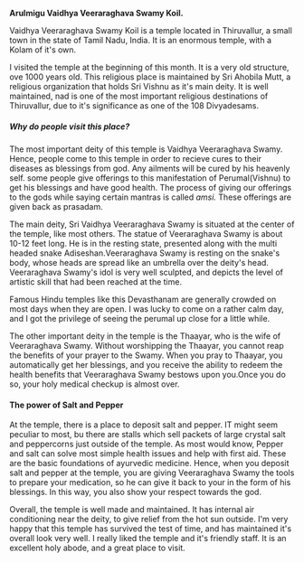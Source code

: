 **Arulmigu Vaidhya Veeraraghava Swamy Koil.**

Vaidhya Veeraraghava Swamy <a class="blue lighten-3 tooltipped" data-position="top" data-delay="50" data-tooltip="a temple.(Tamil)">Koil</a> is a temple located in Thiruvallur, a small town in the state of Tamil Nadu, India. It is an enormous temple, with a <a class="blue lighten-3 tooltipped" data-position="top" data-delay="50" data-tooltip="a tank, or pool">Kolam</a> of it's own.

I visited the temple at the beginning of this month. It is a very old structure, ove 1000 years old. This religious place is maintained by Sri Ahobila Mutt, a religious organization that holds Sri Vishnu as it's main deity. It is well maintained, nad is one of the most important religious destinations of Thiruvallur, due to it's significance as one of the 108 Divyadesams.

##### Why do people visit this place?

The most important deity of this temple is <a class="blue lighten-3 tooltipped" data-position="top" data-delay="50" data-tooltip="cure">Vaidhya</a> Veeraraghava Swamy. Hence, people come to this temple in order to recieve cures to their diseases as blessings from god. Any ailments will be cured by his heavenly self. some people give offerings to this manifestation of Perumal(Vishnu) to get his blessings and have good health. The process of giving our offerings to the gods while saying certain mantras is called *amsi.* These offerings are given back as <a class="blue lighten-3 tooltipped" data-position="top" data-delay="50" data-tooltip="blessed food">prasadam</a>.

The main deity, Sri Vaidhya Veeraraghava Swamy is situated at the center of the temple, like most others. The statue of Veeraraghava Swamy is about 10-12 feet long. He is in the resting state, presented along with the multi headed snake Adiseshan.Veeraraghava Swamy is resting on the snake's body, whose heads are spread like an umbrella over the deity's head. Veeraraghava Swamy's idol is very well sculpted, and depicts the level of artistic skill that had been reached at the time.

Famous Hindu temples like this Devasthanam are generally crowded on most days when they are open. I was lucky to come on a rather calm day, and I got the privilege of seeing the perumal up close for a little while.

The other important deity in the temple is the Thaayar, who is the wife of Veeraraghava Swamy. Without worshipping the Thaayar, you cannot reap the benefits of your prayer to the Swamy. When you pray to Thaayar, you automatically get her blessings, and you receive the ability to redeem the health benefits that Veeraraghava Swamy bestows upon you.Once you do so, your holy medical checkup is almost over.

#### The power of Salt and Pepper

At the temple, there is a place to deposit salt and pepper. IT might seem peculiar to most, bu there are stalls which sell packets of large crystal salt and peppercorns just outside of the temple. As most would know, Pepper and salt can solve most simple health issues and help with first aid. These are the basic foundations of ayurvedic medicine. Hence, when you deposit salt and pepper at the temple, you are giving Veeraraghava Swamy the tools to prepare your medication, so he can give it back to your in the form of his blessings. In this way, you also show your respect towards the god.

Overall, the temple is well made and maintained. It has internal air conditioning near the deity, to give relief from the hot sun outside. I'm very happy that this temple has survived the test of time, and has maintained it's overall look very well. I really liked the temple and it's friendly staff. It is an excellent holy abode, and a great place to visit.

